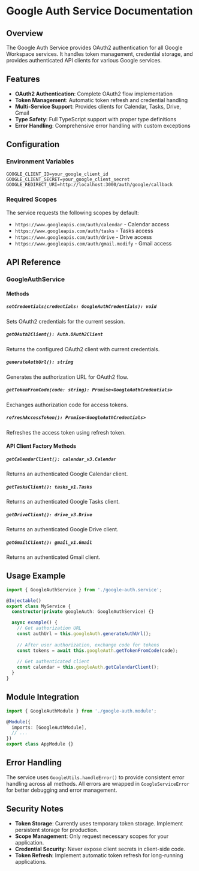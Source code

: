 # Google Auth Service Documentation

## Overview

The Google Auth Service provides OAuth2 authentication for all Google Workspace services. It handles token management, credential storage, and provides authenticated API clients for various Google services.

## Features

- **OAuth2 Authentication**: Complete OAuth2 flow implementation
- **Token Management**: Automatic token refresh and credential handling
- **Multi-Service Support**: Provides clients for Calendar, Tasks, Drive, Gmail
- **Type Safety**: Full TypeScript support with proper type definitions
- **Error Handling**: Comprehensive error handling with custom exceptions

## Configuration

### Environment Variables

```env
GOOGLE_CLIENT_ID=your_google_client_id
GOOGLE_CLIENT_SECRET=your_google_client_secret
GOOGLE_REDIRECT_URI=http://localhost:3000/auth/google/callback
```

### Required Scopes

The service requests the following scopes by default:
- `https://www.googleapis.com/auth/calendar` - Calendar access
- `https://www.googleapis.com/auth/tasks` - Tasks access
- `https://www.googleapis.com/auth/drive` - Drive access
- `https://www.googleapis.com/auth/gmail.modify` - Gmail access

## API Reference

### GoogleAuthService

#### Methods

##### `setCredentials(credentials: GoogleAuthCredentials): void`
Sets OAuth2 credentials for the current session.

##### `getOAuth2Client(): Auth.OAuth2Client`
Returns the configured OAuth2 client with current credentials.

##### `generateAuthUrl(): string`
Generates the authorization URL for OAuth2 flow.

##### `getTokenFromCode(code: string): Promise<GoogleAuthCredentials>`
Exchanges authorization code for access tokens.

##### `refreshAccessToken(): Promise<GoogleAuthCredentials>`
Refreshes the access token using refresh token.

#### API Client Factory Methods

##### `getCalendarClient(): calendar_v3.Calendar`
Returns an authenticated Google Calendar client.

##### `getTasksClient(): tasks_v1.Tasks`
Returns an authenticated Google Tasks client.

##### `getDriveClient(): drive_v3.Drive`
Returns an authenticated Google Drive client.

##### `getGmailClient(): gmail_v1.Gmail`
Returns an authenticated Gmail client.

## Usage Example

```typescript
import { GoogleAuthService } from './google-auth.service';

@Injectable()
export class MyService {
  constructor(private googleAuth: GoogleAuthService) {}

  async example() {
    // Get authorization URL
    const authUrl = this.googleAuth.generateAuthUrl();
    
    // After user authorization, exchange code for tokens
    const tokens = await this.googleAuth.getTokenFromCode(code);
    
    // Get authenticated client
    const calendar = this.googleAuth.getCalendarClient();
  }
}
```

## Module Integration

```typescript
import { GoogleAuthModule } from './google-auth.module';

@Module({
  imports: [GoogleAuthModule],
  // ...
})
export class AppModule {}
```

## Error Handling

The service uses `GoogleUtils.handleError()` to provide consistent error handling across all methods. All errors are wrapped in `GoogleServiceError` for better debugging and error management.

## Security Notes

- **Token Storage**: Currently uses temporary token storage. Implement persistent storage for production.
- **Scope Management**: Only request necessary scopes for your application.
- **Credential Security**: Never expose client secrets in client-side code.
- **Token Refresh**: Implement automatic token refresh for long-running applications.

